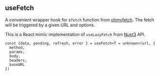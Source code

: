 ## useFetch

A convenient wrapper hook for `$fetch` function from [ohmyfetch](https://github.com/unjs/ohmyfetch). The fetch will be triggered by a given URL and options.

This is a React mimic implementation of `useLazyFetch` from [Nuxt3](https://v3.nuxtjs.org/api/composables/use-lazy-fetch) API.

```tsx
const {data, pending, refresh, error } = useFetch<T = unknown>(url, {
  method,
  params,
  body,
  headers,
  baseURL
})
```
